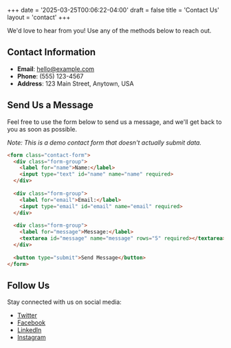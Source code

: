 +++
date = '2025-03-25T00:06:22-04:00'
draft = false
title = 'Contact Us'
layout = 'contact'
+++

We'd love to hear from you! Use any of the methods below to reach out.

## Contact Information

- **Email**: hello@example.com
- **Phone**: (555) 123-4567
- **Address**: 123 Main Street, Anytown, USA

## Send Us a Message

Feel free to use the form below to send us a message, and we'll get back to you as soon as possible.

*Note: This is a demo contact form that doesn't actually submit data.*

```html
<form class="contact-form">
  <div class="form-group">
    <label for="name">Name:</label>
    <input type="text" id="name" name="name" required>
  </div>
  
  <div class="form-group">
    <label for="email">Email:</label>
    <input type="email" id="email" name="email" required>
  </div>
  
  <div class="form-group">
    <label for="message">Message:</label>
    <textarea id="message" name="message" rows="5" required></textarea>
  </div>
  
  <button type="submit">Send Message</button>
</form>
```

## Follow Us

Stay connected with us on social media:

- [Twitter](https://twitter.com)
- [Facebook](https://facebook.com)
- [LinkedIn](https://linkedin.com)
- [Instagram](https://instagram.com)
